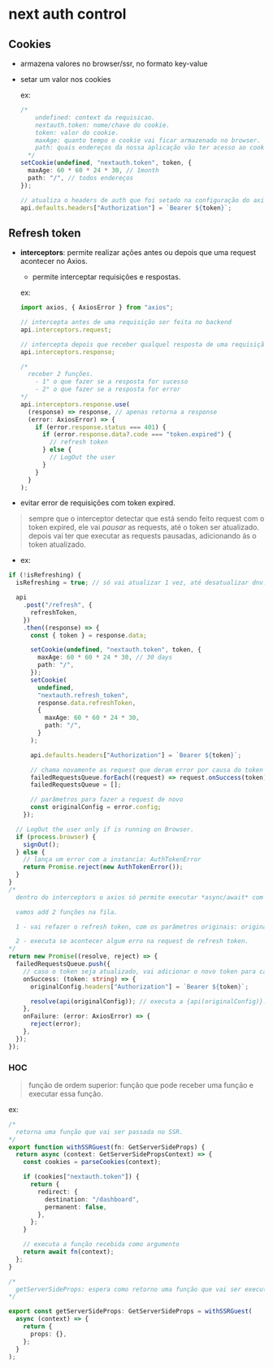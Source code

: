 # next auth control

## Cookies

- armazena valores no browser/ssr, no formato key-value

- setar um valor nos cookies

  ex:

  ```ts
  /*
      undefined: context da requisicao.
      nextauth.token: nome/chave do cookie.
      token: valor do cookie.
      maxAge: quanto tempo o cookie vai ficar armazenado no browser.
      path: quais endereços da nossa aplicação vão ter acesso ao cookie.
    */
  setCookie(undefined, "nextauth.token", token, {
    maxAge: 60 * 60 * 24 * 30, // 1month
    path: "/", // todos endereços
  });

  // atualiza o headers de auth que foi setado na configuração do axios
  api.defaults.headers["Authorization"] = `Bearer ${token}`;
  ```

## Refresh token

- **interceptors**: permite realizar ações antes ou depois que uma request acontecer no Axios.

  - permite interceptar requisições e respostas.

  ex:

  ```ts
  import axios, { AxiosError } from "axios";

  // intercepta antes de uma requisição ser feita no backend
  api.interceptors.request;

  // intercepta depois que receber qualquel resposta de uma requisição no backend
  api.interceptors.response;

  /*
    receber 2 funções.
      - 1° o que fazer se a resposta for sucesso
      - 2° o que fazer se a resposta for error
  */
  api.interceptors.response.use(
    (response) => response, // apenas retorna a response
    (error: AxiosError) => {
      if (error.response.status === 401) {
        if (error.response.data?.code === "token.expired") {
          // refresh token
        } else {
          // LogOut the user
        }
      }
    }
  );
  ```

- evitar error de requisições com token expired.

> sempre que o interceptor detectar que está sendo feito request com o token expired, ele vai _pausar_ as requests, até o token ser atualizado. depois vai ter que executar as requests pausadas, adicionando ás o token atualizado.

- ex:

```ts
if (!isRefreshing) {
  isRefreshing = true; // só vai atualizar 1 vez, até desatualizar dnv.

  api
    .post("/refresh", {
      refreshToken,
    })
    .then((response) => {
      const { token } = response.data;

      setCookie(undefined, "nextauth.token", token, {
        maxAge: 60 * 60 * 24 * 30, // 30 days
        path: "/",
      });
      setCookie(
        undefined,
        "nextauth.refresh_token",
        response.data.refreshToken,
        {
          maxAge: 60 * 60 * 24 * 30,
          path: "/",
        }
      );

      api.defaults.headers["Authorization"] = `Bearer ${token}`;

      // chama novamente as request que deram error por causa do token
      failedRequestsQueue.forEach((request) => request.onSuccess(token));
      failedRequestsQueue = [];

      // parâmetros para fazer a request de novo
      const originalConfig = error.config;
    });

  // LogOut the user only if is running on Browser.
  if (process.browser) {
    signOut();
  } else {
    // lança um error com a instancia: AuthTokenError
    return Promise.reject(new AuthTokenError());
  }
}
/*
  dentro do interceptors o axios só permite executar *async/await* com a class *Promise*.

  vamos add 2 funções na fila.

  1 - vai refazer o refresh token, com os parâmetros originais: originalConfig.

  2 - executa se acontecer algum erro na request de refresh token.
*/
return new Promise((resolve, reject) => {
  failedRequestsQueue.push({
    // caso o token seja atualizado, vai adicionar o novo token para cada função da FailedQueue.
    onSuccess: (token: string) => {
      originalConfig.headers["Authorization"] = `Bearer ${token}`;

      resolve(api(originalConfig)); // executa a {api(originalConfig)}. aguardando o código
    },
    onFailure: (error: AxiosError) => {
      reject(error);
    },
  });
});
```

### HOC

> função de ordem superior: função que pode receber uma função e executar essa função.

ex:

```ts
/*
  retorna uma função que vai ser passada no SSR.
*/
export function withSSRGuest(fn: GetServerSideProps) {
  return async (context: GetServerSidePropsContext) => {
    const cookies = parseCookies(context);

    if (cookies["nextauth.token"]) {
      return {
        redirect: {
          destination: "/dashboard",
          permanent: false,
        },
      };
    }

    // executa a função recebida como argumento
    return await fn(context);
  };
}

/*
  getServerSideProps: espera como retorno uma função que vai ser executada no SSR.
*/

export const getServerSideProps: GetServerSideProps = withSSRGuest(
  async (context) => {
    return {
      props: {},
    };
  }
);
```
